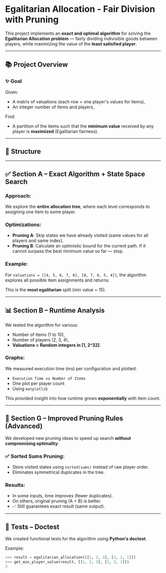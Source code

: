 # Egalitarian Allocation - Fair Division with Pruning

This project implements an **exact and optimal algorithm** for solving the **Egalitarian Allocation problem** — fairly dividing indivisible goods between players, while maximizing the value of the **least satisfied player**.

---

## 📚 Project Overview

### ✨ Goal
Given:
- A matrix of valuations (each row = one player's values for items),
- An integer number of items and players,

Find:
- A partition of the items such that the **minimum value** received by any player is **maximized** (Egalitarian fairness).

---

## 🧩 Structure



---

## ✅ Section A – Exact Algorithm + State Space Search

### Approach:
We explore the **entire allocation tree**, where each level corresponds to assigning one item to some player.

### Optimizations:
- **Pruning A**: Skip states we have already visited (same values for all players and same index).
- **Pruning B**: Calculate an optimistic bound for the current path. If it cannot surpass the best minimum value so far — stop.

### Example:
For `valuations = [[4, 5, 6, 7, 8], [8, 7, 6, 5, 4]]`, the algorithm explores all possible item assignments and returns:



This is the **most egalitarian** split (min value = 15).

---

## 📊 Section B – Runtime Analysis

We tested the algorithm for various:
- Number of items (1 to 10),
- Number of players (2, 3, 4),
- **Valuations = Random integers in [1, 2^32]**.

### Graphs:
We measured execution time (ms) per configuration and plotted:

- `Execution Time vs Number of Items`
- One plot per player count
- Using `matplotlib`

This provided insight into how runtime grows **exponentially** with item count.

---

## 🚀 Section G – Improved Pruning Rules (Advanced)

We developed new pruning ideas to speed up search **without compromising optimality**:

### ✅ Sorted Sums Pruning:
- Store visited states using `sorted(sums)` instead of raw player order.
- Eliminates symmetrical duplicates in the tree.

### Results:
- In some inputs, time improves (fewer duplicates).
- On others, original pruning (A + B) is better.
- ✅ Still guarantees exact result (same output).

---

## 🧪 Tests – Doctest

We created functional tests for the algorithm using **Python's doctest**.

Example:
```python
>>> result = egalitarian_allocation([[1, 2, 3], [3, 2, 1]])
>>> get_min_player_value(result, [[1, 2, 3], [3, 2, 1]])
3
